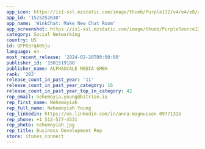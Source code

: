 ```yaml
---
app_icon: https://is1-ssl.mzstatic.com/image/thumb/Purple112/v4/e4/e8/c3/e4e8c38d-3b32-d01c-2a02-4f7a7a0fa590/AppIcon-0-1x_U007emarketing-0-7-0-85-220.png/1024x1024bb.png
app_id: '1525252630'
app_name: 'WinkChat: Make New Chat Room'
app_screenshot: https://is1-ssl.mzstatic.com/image/thumb/PurpleSource122/v4/0b/46/dd/0b46ddf6-fa34-4ba1-ee26-363025f9af97/611febc0-fc4d-4c32-a064-323712f5ada9_EN_1242_U04452688_1.png/1242x2688bb.png
category: Social Networking
country: US
id: QFP03rqA05ju
language: en
most_recent_release: '2024-02-20T00:00:00'
publisher_id: '1501519188'
publisher_name: ALPHASCALE MEDIA GMBH
rank: '283'
release_count_in_past_year: '11'
release_count_in_past_year_category: 16
release_count_in_past_year_top_in_category: 42
rep_email: nehemoyia.young@bitrise.io
rep_first_name: Nehemoyiah
rep_full_name: Nehemoyiah Young
rep_linkedin: https://uk.linkedin.com/in/anna-magnussen-0977131b
rep_phone: +1 512-577-4531
rep_photo: nehemoyiah.jpg
rep_title: Business Development Rep
store: itunes_connect
---
```

